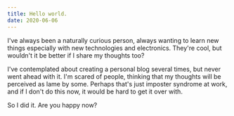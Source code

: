 ```yaml
---
title: Hello world.
date: 2020-06-06
---
```


I've always been a naturally curious person, always wanting to learn new things
especially with new technologies and electronics. They're cool, but wouldn't it
be better if I share my thoughts too?

I've contemplated about creating a personal blog several times, but never
went ahead with it. I'm scared of people, thinking that my thoughts will be
perceived as lame by some. Perhaps that's just imposter syndrome at work, and
if I don't do this now, it would be hard to get it over with.

So I did it. Are you happy now?

